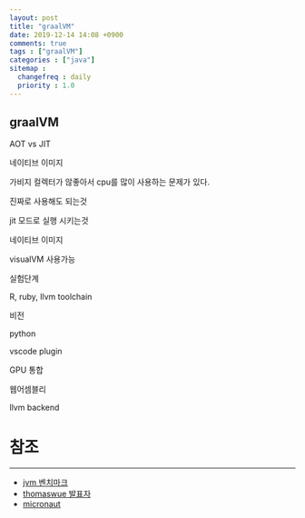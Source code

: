 ```yaml
---
layout: post
title: "graalVM"
date: 2019-12-14 14:08 +0900
comments: true
tags : ["graalVM"]
categories : ["java"]
sitemap :
  changefreq : daily
  priority : 1.0
---
```


## graalVM

AOT vs JIT


네이티브 이미지

가비지 컬렉터가 않좋아서 cpu를 많이 사용하는 문제가 있다.


진짜로 사용해도 되는것

jit 모드로 실행 시키는것

네이티브 이미지

visualVM 사용가능

실험단계

R, ruby, llvm toolchain

비전

python

vscode plugin

GPU 통합

웹어셈블리

llvm backend



# 참조
-----

* [jvm 벤치마크](https://renaissance.dev/)
* [thomaswue 발표자](https://github.com/thomaswue)
* [micronaut](https://micronaut.io/)

